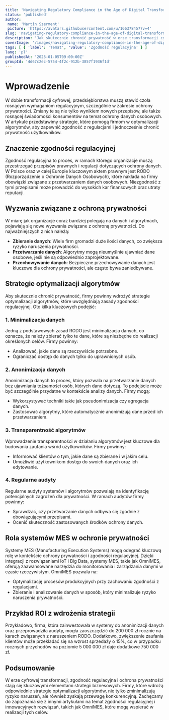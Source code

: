 ```yaml
---
title: 'Navigating Regulatory Compliance in the Age of Digital Transformation'
status: 'published'
author:
 name: 'Martin Szerment'
 picture: 'https://avatars.githubusercontent.com/u/166378457?v=4'
slug: 'navigating-regulatory-compliance-in-the-age-of-digital-transformation'
description: 'Jak skutecznie chronić prywatność w erze transformacji cyfrowej? Sprawdź strategie optymalizacji algorytmów.'
coverImage: '/images/navigating-regulatory-compliance-in-the-age-of-digital-transformation-strategies-for-privacy-protection-through-algorith.png'
tags: [ { 'label': 'Temat', 'value': 'Zgodność regulacyjna' } ]
lang: 'pl'
publishedAt: '2025-01-05T09:00:00Z'
groupId: '4d67c2ec-5754-4f2c-912b-3857f1936f1d'
---
```

# Wprowadzenie
W dobie transformacji cyfrowej, przedsiębiorstwa muszą stawić czoła rosnącym wymaganiom regulacyjnym, szczególnie w zakresie ochrony prywatności. Zmiany te są nie tylko wynikiem nowych przepisów, ale także rosnącej świadomości konsumentów na temat ochrony danych osobowych. W artykule przedstawimy strategie, które pomogą firmom w optymalizacji algorytmów, aby zapewnić zgodność z regulacjami i jednocześnie chronić prywatność użytkowników.

## Znaczenie zgodności regulacyjnej
Zgodność regulacyjna to proces, w ramach którego organizacje muszą przestrzegać przepisów prawnych i regulacji dotyczących ochrony danych. W Polsce oraz w całej Europie kluczowym aktem prawnym jest RODO (Rozporządzenie o Ochronie Danych Osobowych), które nakłada na firmy obowiązki związane z przetwarzaniem danych osobowych. Niezgodność z tymi przepisami może prowadzić do wysokich kar finansowych oraz utraty reputacji.

## Wyzwania związane z ochroną prywatności
W miarę jak organizacje coraz bardziej polegają na danych i algorytmach, pojawiają się nowe wyzwania związane z ochroną prywatności. Do najważniejszych z nich należą:
- **Zbieranie danych**: Wiele firm gromadzi duże ilości danych, co zwiększa ryzyko naruszenia prywatności.
- **Przetwarzanie danych**: Algorytmy mogą nieumyślnie ujawniać dane osobowe, jeśli nie są odpowiednio zaprojektowane.
- **Przechowywanie danych**: Bezpieczne przechowywanie danych jest kluczowe dla ochrony prywatności, ale często bywa zaniedbywane.

## Strategie optymalizacji algorytmów
Aby skutecznie chronić prywatność, firmy powinny wdrożyć strategie optymalizacji algorytmów, które uwzględniają zasady zgodności regulacyjnej. Oto kilka kluczowych podejść:

### 1. Minimalizacja danych
Jedną z podstawowych zasad RODO jest minimalizacja danych, co oznacza, że należy zbierać tylko te dane, które są niezbędne do realizacji określonych celów. Firmy powinny:
- Analizować, jakie dane są rzeczywiście potrzebne.
- Ograniczać dostęp do danych tylko do uprawnionych osób.

### 2. Anonimizacja danych
Anonimizacja danych to proces, który pozwala na przetwarzanie danych bez ujawniania tożsamości osób, których dane dotyczą. To podejście może być szczególnie przydatne w kontekście analizy danych. Firmy mogą:
- Wykorzystywać techniki takie jak pseudonimizacja czy agregacja danych.
- Zastosować algorytmy, które automatycznie anonimizują dane przed ich przetwarzaniem.

### 3. Transparentność algorytmów
Wprowadzenie transparentności w działaniu algorytmów jest kluczowe dla budowania zaufania wśród użytkowników. Firmy powinny:
- Informować klientów o tym, jakie dane są zbierane i w jakim celu.
- Umożliwić użytkownikom dostęp do swoich danych oraz ich edytowanie.

### 4. Regularne audyty
Regularne audyty systemów i algorytmów pozwalają na identyfikację potencjalnych zagrożeń dla prywatności. W ramach audytów firmy powinny:
- Sprawdzać, czy przetwarzanie danych odbywa się zgodnie z obowiązującymi przepisami.
- Ocenić skuteczność zastosowanych środków ochrony danych.

## Rola systemów MES w ochronie prywatności
Systemy MES (Manufacturing Execution Systems) mogą odegrać kluczową rolę w kontekście ochrony prywatności i zgodności regulacyjnej. Dzięki integracji z rozwiązaniami IoT i Big Data, systemy MES, takie jak OmniMES, oferują zaawansowane narzędzia do monitorowania i zarządzania danymi w czasie rzeczywistym. OmniMES pozwala na:
- Optymalizację procesów produkcyjnych przy zachowaniu zgodności z regulacjami.
- Zbieranie i analizowanie danych w sposób, który minimalizuje ryzyko naruszenia prywatności.

## Przykład ROI z wdrożenia strategii
Przykładowo, firma, która zainwestowała w systemy do anonimizacji danych oraz przeprowadziła audyty, mogła zaoszczędzić do 200 000 zł rocznie na karach związanych z naruszeniem RODO. Dodatkowo, zwiększenie zaufania klientów może przekładać się na wzrost sprzedaży o 15%, co w przypadku rocznych przychodów na poziomie 5 000 000 zł daje dodatkowe 750 000 zł.

## Podsumowanie
W erze cyfrowej transformacji, zgodność regulacyjna i ochrona prywatności stają się kluczowymi elementami strategii biznesowych. Firmy, które wdrożą odpowiednie strategie optymalizacji algorytmów, nie tylko zminimalizują ryzyko naruszeń, ale również zyskają przewagę konkurencyjną. Zachęcamy do zapoznania się z innymi artykułami na temat zgodności regulacyjnej i innowacyjnych rozwiązań, takich jak OmniMES, które mogą wspierać w realizacji tych celów.
